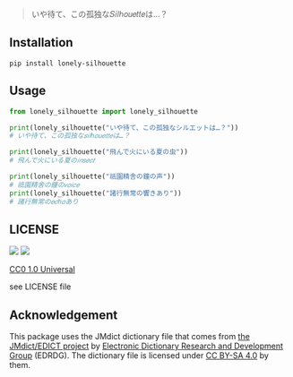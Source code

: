 > いや待て、この孤独な𝑆𝑖𝑙ℎ𝑜𝑢𝑒𝑡𝑡𝑒は…？

## Installation

```console
pip install lonely-silhouette
```

## Usage

```python
from lonely_silhouette import lonely_silhouette

print(lonely_silhouette("いや待て、この孤独なシルエットは…？"))
# いや待て、この孤独な𝑠𝑖𝑙ℎ𝑜𝑢𝑒𝑡𝑡𝑒は…？

print(lonely_silhouette("飛んで火にいる夏の虫"))
# 飛んで火にいる夏の𝑖𝑛𝑠𝑒𝑐𝑡

print(lonely_silhouette("祇園精舎の鐘の声"))
# 祇園精舍の鐘の𝑣𝑜𝑖𝑐𝑒
print(lonely_silhouette("諸行無常の響きあり"))
# 諸行無常の𝑒𝑐ℎ𝑜あり
```

## LICENSE

![](https://mirrors.creativecommons.org/presskit/icons/cc.svg) ![](https://mirrors.creativecommons.org/presskit/icons/zero.svg)

[CC0 1.0 Universal](https://creativecommons.org/publicdomain/zero/1.0/)

see LICENSE file

## Acknowledgement

This package uses the JMdict dictionary file that comes from [the JMdict/EDICT project](https://www.edrdg.org/wiki/index.php/JMdict-EDICT_Dictionary_Project) by [Electronic Dictionary Research and Development Group](https://www.edrdg.org/) (EDRDG). The dictionary file is licensed under [CC BY-SA 4.0](https://creativecommons.org/licenses/by-sa/4.0/legalcode) by them.
